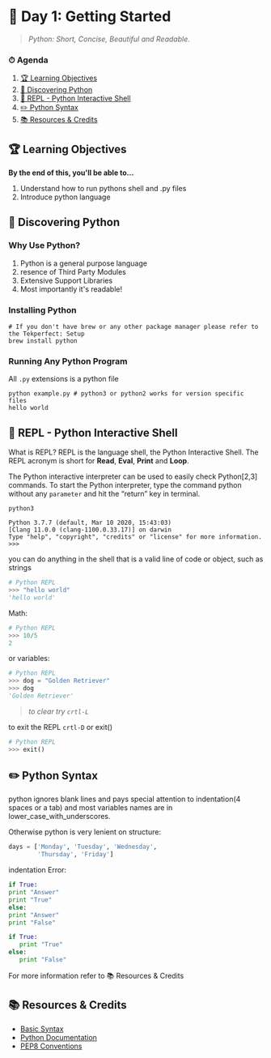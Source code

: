 # 📜 Day 1: Getting Started

> _Python: Short, Concise, Beautiful and Readable._

### ⏱ Agenda

1. [🏆 Learning Objectives](#%f0%9f%8f%86-learning-objectives)
2. [📖 Discovering Python](#%f0%9f%93%96-discovering-python)
3. [🐍 REPL - Python Interactive Shell](#%f0%9f%90%8d-repl-python-interactive-shell)
4. [✏️ Python Syntax](#%e2%9c%8f%ef%b8%8f-python-syntax)
5. [📚 Resources & Credits](#%f0%9f%93%9a-resources-amp-credits)

## 🏆 Learning Objectives

**By the end of this, you'll be able to...**

1. Understand how to run pythons shell and .py files
2. Introduce python language

## 📖 Discovering Python

### Why Use Python?

1. Python is a general purpose language
2. resence of Third Party Modules
3. Extensive Support Libraries
4. Most importantly it's readable!

### Installing Python

```shell
# If you don't have brew or any other package manager please refer to the Tekperfect: Setup
brew install python
```
### Running Any Python Program

All ```.py``` extensions is a python file

```shell
python example.py # python3 or python2 works for version specific files
hello world
```

## 🐍 REPL - Python Interactive Shell

What is REPL? REPL is the language shell, the Python Interactive Shell. The REPL acronym is short for **Read**, **Eval**, **Print** and **Loop**.

The Python interactive interpreter can be used to easily check Python[2,3] commands. To start the Python interpreter, type the command python without any ```parameter``` and hit the “return” key in terminal.

```shell
python3

Python 3.7.7 (default, Mar 10 2020, 15:43:03) 
[Clang 11.0.0 (clang-1100.0.33.17)] on darwin
Type "help", "copyright", "credits" or "license" for more information.
>>>
```

you can do anything in the shell that is a valid line of code or object, such as strings

```python
# Python REPL
>>> "hello world"
'hello world'
```

Math: 
```python
# Python REPL
>>> 10/5
2
```

or variables:
```python
# Python REPL
>>> dog = "Golden Retriever"
>>> dog 
'Golden Retriever'
```
> _to clear try ```crtl-L```_

to exit the REPL ```crtl-D``` or exit() 

```python
# Python REPL
>>> exit()
```
## ✏️ Python Syntax

python ignores blank lines and pays special attention to indentation(4 spaces or a tab) and most variables names are in lower_case_with_underscores. 

Otherwise python is very lenient on structure: 
```python
days = ['Monday', 'Tuesday', 'Wednesday',
        'Thursday', 'Friday']
```

indentation Error:
```python
if True:
print "Answer"
print "True"
else:
print "Answer"
print "False"
```

```python
if True:
   print "True"
else:
   print "False"
```
For more information refer to 📚 Resources & Credits
## 📚 Resources & Credits

- [Basic Syntax](https://www.tutorialspoint.com/python/python_basic_syntax.htm)
- [Python Documentation](https://docs.python.org/3/)
- [PEP8 Conventions](https://www.python.org/dev/peps/pep-0008/)
